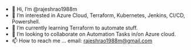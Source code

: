 - 👋 Hi, I’m @rajeshrao1988m
- 👀 I’m interested in Azure Cloud, Terraform, Kubernetes, Jenkins, CI/CD, Powershell. 
- 🌱 I’m currently learning Terraform to automate stuff. 
- 💞️ I’m looking to collaborate on Automation Tasks in/on Azure cloud. 
- 📫 How to reach me ... email: rajeshrao1988m@gmail.com

<!---
rajeshrao1988m/rajeshrao1988m is a ✨ special ✨ repository because its `README.md` (this file) appears on your GitHub profile.
You can click the Preview link to take a look at your changes.
--->
